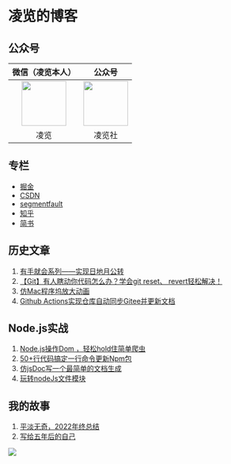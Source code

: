 # 凌览的博客

## 公众号
|微信（凌览本人）|公众号|
|:----:|:----:|
|<img src="https://ywja-public-bucket.oss-cn-hangzhou.aliyuncs.com//server-platform/1/upload/2022-12-18/1671366140974.png" width="90px" height="90px">|<img  src="https://ywja-public-bucket.oss-cn-hangzhou.aliyuncs.com//server-platform/1/upload/2022-12-18/1671366140922.png"   width="90px" height="90px">|
|凌览|凌览社|

## 专栏
* [掘金](https://juejin.cn/user/3350967174565198/posts)
* [CSDN](https://blog.csdn.net/qq_45472813?type=blog)
* [segmentfault](https://segmentfault.com/u/xuexishiwokuaile_612449e36bade)
* [知乎](https://www.zhihu.com/people/25-32-14-8/posts)
* [简书](https://www.jianshu.com/u/a94709bb19c1)

## 历史文章
1. <a href="https://github.com/CatsAndMice/Blog/issues/28">有手就会系列——实现日地月公转</a>
2. <a href="https://github.com/CatsAndMice/blog/issues/38">【Git】有人瞎动你代码怎么办？学会git reset、 revert轻松解决！</a>
3. <a href="https://github.com/CatsAndMice/blog/issues/36">仿Mac程序坞放大动画</a>
4. <a href="https://github.com/CatsAndMice/blog/issues/32">Github Actions实现仓库自动同步Gitee并更新文档</a>

## Node.js实战
1. <a href="https://github.com/CatsAndMice/blog/issues/40">Node.js操作Dom ，轻松hold住简单爬虫</a>
2. <a href="https://github.com/CatsAndMice/blog/issues/33">50+行代码搞定一行命令更新Npm包</a>
3. <a href="https://github.com/CatsAndMice/blog/issues/37">仿jsDoc写一个最简单的文档生成</a>
4. <a href="https://github.com/CatsAndMice/blog/issues/34">玩转nodeJs文件模块</a>

## 我的故事
1. <a href="https://github.com/CatsAndMice/blog/issues/39">平淡无奇，2022年终总结</a>
2. <a href="https://github.com/CatsAndMice/blog/issues/29">写给五年后的自己</a>


<img src="22" />
